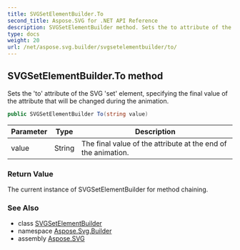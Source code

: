 ```yaml
---
title: SVGSetElementBuilder.To
second_title: Aspose.SVG for .NET API Reference
description: SVGSetElementBuilder method. Sets the to attribute of the SVG set element specifying the final value of the attribute that will be changed during the animation
type: docs
weight: 20
url: /net/aspose.svg.builder/svgsetelementbuilder/to/
---
```

## SVGSetElementBuilder.To method

Sets the 'to' attribute of the SVG 'set' element, specifying the final value of the attribute that will be changed during the animation.

```csharp
public SVGSetElementBuilder To(string value)
```

| Parameter | Type | Description |
| --- | --- | --- |
| value | String | The final value of the attribute at the end of the animation. |

### Return Value

The current instance of SVGSetElementBuilder for method chaining.

### See Also

* class [SVGSetElementBuilder](../)
* namespace [Aspose.Svg.Builder](../../../aspose.svg.builder/)
* assembly [Aspose.SVG](../../../)
